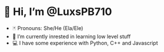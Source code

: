 # 👋 Hi, I’m @LuxsPB710
- 🃏 Pronouns: She/He (Ela/Ele)
- 🌱 I’m currently inrested in learning low level stuff
- 💻 I have some experience with Python, C++ and Javascript

<!---
LucasPB710/LucasPB710 is a ✨ special ✨ repository because its `README.md` (this file) appears on your GitHub profile.
You can click the Preview link to take a look at your changes.
--->
